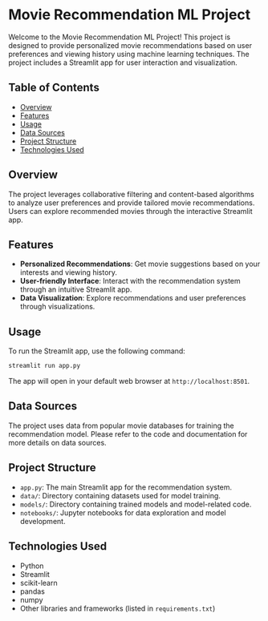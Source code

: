 # Movie Recommendation ML Project

Welcome to the Movie Recommendation ML Project! This project is designed to provide personalized movie recommendations based on user preferences and viewing history using machine learning techniques. The project includes a Streamlit app for user interaction and visualization.

## Table of Contents
- [Overview](#overview)
- [Features](#features)
- [Usage](#usage)
- [Data Sources](#data-sources)
- [Project Structure](#project-structure)
- [Technologies Used](#technologies-used)

## Overview
The project leverages collaborative filtering and content-based algorithms to analyze user preferences and provide tailored movie recommendations. Users can explore recommended movies through the interactive Streamlit app.

## Features
- **Personalized Recommendations**: Get movie suggestions based on your interests and viewing history.
- **User-friendly Interface**: Interact with the recommendation system through an intuitive Streamlit app.
- **Data Visualization**: Explore recommendations and user preferences through visualizations.

## Usage
To run the Streamlit app, use the following command:
```bash
streamlit run app.py
```
The app will open in your default web browser at `http://localhost:8501`.

## Data Sources
The project uses data from popular movie databases for training the recommendation model. Please refer to the code and documentation for more details on data sources.

## Project Structure
- `app.py`: The main Streamlit app for the recommendation system.
- `data/`: Directory containing datasets used for model training.
- `models/`: Directory containing trained models and model-related code.
- `notebooks/`: Jupyter notebooks for data exploration and model development.

## Technologies Used
- Python
- Streamlit
- scikit-learn
- pandas
- numpy
- Other libraries and frameworks (listed in `requirements.txt`)

